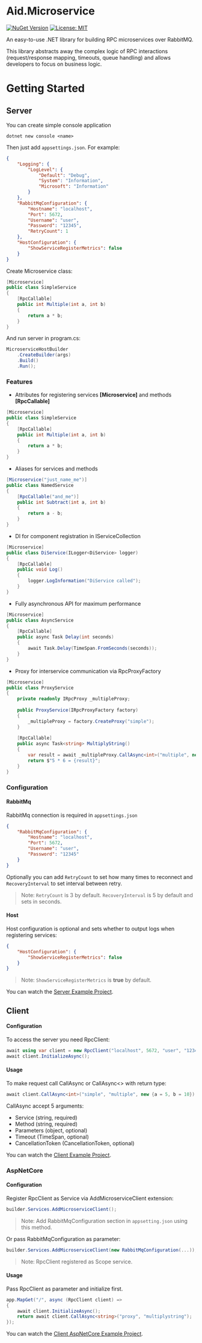 # Aid.Microservice

[![NuGet Version](https://img.shields.io/nuget/v/Aid.Microservice.Shared.svg)](https://www.nuget.org/packages/Aid.Microservice.Shared/1.0.1)
[![License: MIT](https://img.shields.io/badge/License-MIT-yellow.svg)](https://opensource.org/licenses/MIT)

An easy-to-use .NET library for building RPC microservices over RabbitMQ.

This library abstracts away the complex logic of RPC interactions (request/response mapping, timeouts, queue handling) and allows developers to focus on business logic.

# Getting Started

## Server

You can create simple console application

```shell
dotnet new console <name>
```

Then just add `appsettings.json`. For example:

```json
{
    "Logging": {
        "LogLevel": {
            "Default": "Debug",
            "System": "Information",
            "Microsoft": "Information"
        }
    },
    "RabbitMqConfiguration": {
        "Hostname": "localhost",
        "Port": 5672,
        "Username": "user",
        "Password": "12345",
        "RetryCount": 1
    },
    "HostConfiguration": {
        "ShowServiceRegisterMetrics": false
    }
}
```

Create Microservice class:

```csharp
[Microservice]
public class SimpleService
{
    [RpcCallable]
    public int Multiple(int a, int b)
    {
        return a * b;
    }
}
```

And run server in program.cs:

```csharp
MicroserviceHostBuilder
    .CreateBuilder(args)
    .Build()
    .Run();
```

### Features

- Attributes for registering services **[Microservice]** and methods **[RpcCallable]**

```csharp
[Microservice]
public class SimpleService
{
    [RpcCallable]
    public int Multiple(int a, int b)
    {
        return a * b;
    }
}
```

- Aliases for services and methods

```csharp
[Microservice("just_name_me")]
public class NamedService
{
    [RpcCallable("and_me")]
    public int Subtract(int a, int b)
    {
        return a - b;
    }
}
```

- DI for component registration in IServiceCollection

```csharp
[Microservice]
public class DiService(ILogger<DiService> logger)
{
    [RpcCallable]
    public void Log()
    {
        logger.LogInformation("DiService called");
    }
}
```

- Fully asynchronous API for maximum performance

```csharp
[Microservice]
public class AsyncService
{
    [RpcCallable]
    public async Task Delay(int seconds)
    {
        await Task.Delay(TimeSpan.FromSeconds(seconds));
    }
}
```

- Proxy for interservice communication via RpcProxyFactory

```csharp
[Microservice]
public class ProxyService
{
    private readonly IRpcProxy _multipleProxy;
    
    public ProxyService(IRpcProxyFactory factory)
    {
        _multipleProxy = factory.CreateProxy("simple");
    }
    
    [RpcCallable]
    public async Task<string> MultiplyString()
    {
        var result = await _multipleProxy.CallAsync<int>("multiple", new { a = 5, b = 6 });
        return $"5 * 6 = {result}";
    }
}
```

### Configuration

#### RabbitMq

RabbitMq connection is required in `appsettings.json`

```json
{
    "RabbitMqConfiguration": {
        "Hostname": "localhost",
        "Port": 5672,
        "Username": "user",
        "Password": "12345"
    }
}
```

Optionally you can add `RetryCount` to set how many times to reconnect and `RecoveryInterval` to set interval between retry.

> Note: `RetryCount` is 3 by default. `RecoveryInterval` is 5 by default and sets in seconds.

#### Host

Host configuration is optional and sets whether to output logs when registering services:

```json
{
    "HostConfiguration": {
        "ShowServiceRegisterMetrics": false
    }
}
```

> Note: `ShowServiceRegisterMetrics` is **true** by default.

You can watch the [Server Example Project](examples/Aid.Microservice.Server.Example).

## Client

#### Configuration

To access the server you need RpcClient:

```csharp
await using var client = new RpcClient("localhost", 5672, "user", "12345");
await client.InitializeAsync();
```

#### Usage

To make request call CallAsync or CallAsync<> with return type:

```csharp
await client.CallAsync<int>("simple", "multiple", new {a = 5, b = 10});
```

CallAsync accept 5 arguments:
- Service (string, required)
- Method (string, required)
- Parameters (object, optional)
- Timeout (TimeSpan, optional)
- CancellationToken (CancellationToken, optional)

You can watch the [Client Example Project](examples/Aid.Microservice.Client.Example).

### AspNetCore

#### Configuration

Register RpcClient as Service via AddMicroserviceClient extension:

```csharp
builder.Services.AddMicroserviceClient();
```

> Note: Add RabbitMqConfiguration section in `appsetting.json` using this method.

Or pass RabbitMqConfiguration as parameter:

```csharp
builder.Services.AddMicroserviceClient(new RabbitMqConfiguration(...));
```

> Note: RpcClient registered as Scope service.

#### Usage

Pass RpcClient as parameter and initialize first.

```csharp
app.MapGet("/", async (RpcClient client) =>
{
    await client.InitializeAsync();
    return await client.CallAsync<string>("proxy", "multiplystring");
});
```

You can watch the [Client AspNetCore Example Project](examples/Aid.Microservice.Client.AspNetCore.Example).